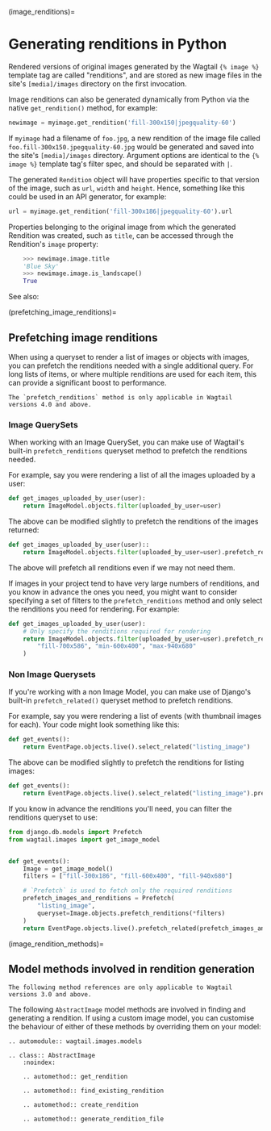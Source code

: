 (image_renditions)=

# Generating renditions in Python

Rendered versions of original images generated by the Wagtail `{% image %}` template tag are called "renditions",
and are stored as new image files in the site's `[media]/images` directory on the first invocation.

Image renditions can also be generated dynamically from Python via the native `get_rendition()` method, for example:

```python
newimage = myimage.get_rendition('fill-300x150|jpegquality-60')
```

If `myimage` had a filename of `foo.jpg`, a new rendition of the image file called
`foo.fill-300x150.jpegquality-60.jpg` would be generated and saved into the site's `[media]/images` directory.
Argument options are identical to the `{% image %}` template tag's filter spec, and should be separated with `|`.

The generated `Rendition` object will have properties specific to that version of the image, such as
`url`, `width` and `height`. Hence, something like this could be used in an API generator, for example:

```python
url = myimage.get_rendition('fill-300x186|jpegquality-60').url
```

Properties belonging to the original image from which the generated Rendition was created, such as `title`, can
be accessed through the Rendition's `image` property:

```python
    >>> newimage.image.title
    'Blue Sky'
    >>> newimage.image.is_landscape()
    True
```

See also: [](image_tag)

(prefetching_image_renditions)=

## Prefetching image renditions

When using a queryset to render a list of images or objects with images, you can prefetch the renditions needed with a single additional query. For long lists of items, or where multiple renditions are used for each item, this can provide a significant boost to performance.

```{versionadded} 4.0
The `prefetch_renditions` method is only applicable in Wagtail versions 4.0 and above.
```

### Image QuerySets

When working with an Image QuerySet, you can make use of Wagtail's built-in `prefetch_renditions` queryset method to prefetch the renditions needed.

For example, say you were rendering a list of all the images uploaded by a user:

```python
def get_images_uploaded_by_user(user):
    return ImageModel.objects.filter(uploaded_by_user=user)
```

The above can be modified slightly to prefetch the renditions of the images returned:

```python
def get_images_uploaded_by_user(user)::
    return ImageModel.objects.filter(uploaded_by_user=user).prefetch_renditions()
```

The above will prefetch all renditions even if we may not need them.

If images in your project tend to have very large numbers of renditions, and you know in advance the ones you need, you might want to consider specifying a set of filters to the `prefetch_renditions` method and only select the renditions you need for rendering. For example:

```python
def get_images_uploaded_by_user(user):
    # Only specify the renditions required for rendering
    return ImageModel.objects.filter(uploaded_by_user=user).prefetch_renditions(
        "fill-700x586", "min-600x400", "max-940x680"
    )
```

### Non Image Querysets

If you're working with a non Image Model, you can make use of Django's built-in `prefetch_related()` queryset method to prefetch renditions.

For example, say you were rendering a list of events (with thumbnail images for each). Your code might look something like this:

```python
def get_events():
    return EventPage.objects.live().select_related("listing_image")
```

The above can be modified slightly to prefetch the renditions for listing images:

```python
def get_events():
    return EventPage.objects.live().select_related("listing_image").prefetch_related("listing_image__renditions")
```

If you know in advance the renditions you'll need, you can filter the renditions queryset to use:

```python
from django.db.models import Prefetch
from wagtail.images import get_image_model


def get_events():
    Image = get_image_model()
    filters = ["fill-300x186", "fill-600x400", "fill-940x680"]

    # `Prefetch` is used to fetch only the required renditions
    prefetch_images_and_renditions = Prefetch(
        "listing_image",
        queryset=Image.objects.prefetch_renditions(*filters)
    )
    return EventPage.objects.live().prefetch_related(prefetch_images_and_renditions)
```

(image_rendition_methods)=

## Model methods involved in rendition generation

```{versionadded} 3.0
The following method references are only applicable to Wagtail versions 3.0 and above.
```

The following `AbstractImage` model methods are involved in finding and generating a rendition. If using a custom image model, you can customise the behaviour of either of these methods by overriding them on your model:

```{eval-rst}
.. automodule:: wagtail.images.models

.. class:: AbstractImage
    :noindex:

    .. automethod:: get_rendition

    .. automethod:: find_existing_rendition

    .. automethod:: create_rendition

    .. automethod:: generate_rendition_file
```
